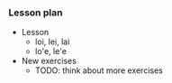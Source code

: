 ### Lesson plan

* Lesson
  * loi, lei, lai
  * lo'e, le'e
* New exercises
  * TODO: think about more exercises

